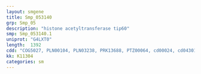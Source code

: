 ```yaml
---
layout: smgene
title: Smp_053140
grp: Smp_05
description: "histone acetyltransferase tip60"
smp: Smp_053140.1
uniprot: "G4LXT0"
length:  1392
cdd: "COG5027, PLN00104, PLN03238, PRK13688, PTZ00064, cd00024, cd04301, cl17182, cl17459, cl19766, pfam01853, pfam11717, smart00298"
kk: K11304
categories: sm
---
```

